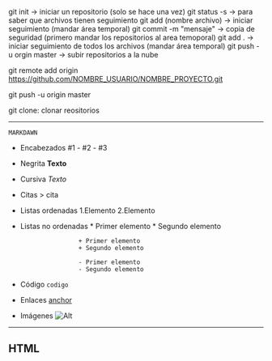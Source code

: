 git init                    ->  iniciar un repositorio (solo se hace una vez)
git status -s               ->  para saber que archivos tienen seguimiento
git add (nombre archivo)    ->  iniciar seguimiento (mandar área temporal)
git commit -m "mensaje"     ->  copia de seguridad (primero mandar los repositorios al area temoporal)
git add .                   ->  iniciar seguimiento de todos los archivos (mandar área temporal)
git push -u orgin master    ->  subir repositorios a la nube




git remote add origin https://github.com/NOMBRE_USUARIO/NOMBRE_PROYECTO.git

git push -u origin master

git clone: clonar reositorios

-----

    MARKDAWN
- Encabezados #1 - #2 - #3
- Negrita **Texto**
- Cursiva *Texto* 
- Citas > cita
- Listas ordenadas 1.Elemento
                   2.Elemento
- Listas no ordenadas * Primer elemento
                      * Segundo elemento

                      + Primer elemento
                      + Segundo elemento

                      - Primer elemento
                      - Segundo elemento
- Código `codigo`
- Enlaces [anchor](enlace"titulo")
- Imágenes ![Alt](ruta/imagen.png)

-----

HTML
- 
                      